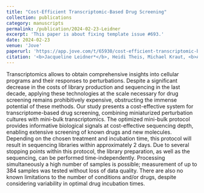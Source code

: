 ```yaml
---
title: "Cost-Efficient Transcriptomic-Based Drug Screening"
collection: publications
category: manuscripts
permalink: /publication/2024-02-23-Leidner
excerpt: 'This paper is about fixing template issue #693.'
date: 2024-02-23
venue: 'Jove'
paperurl: 'https://app.jove.com/t/65930/cost-efficient-transcriptomic-based-drug-screening'
citation: '<b>Jacqueline Leidner*</b>, Heidi Theis, Michael Kraut, <b>Alice Ragogna</b>, Marc Beyer, Joachim Schultze, Jonas Schulte-Schrepping, Caterina Carraro, <b>Lorenzo Bonaguro*</b>. (2024). &quot;Cost-Efficient Transcriptomic-Based Drug Screening.&quot; <i>Jove</i>. 204.'
---
```


Transcriptomics allows to obtain comprehensive insights into cellular programs and their responses to perturbations. Despite a significant decrease in the costs of library production and sequencing in the last decade, applying these technologies at the scale necessary for drug screening remains prohibitively expensive, obstructing the immense potential of these methods. Our study presents a cost-effective system for transcriptome-based drug screening, combining miniaturized perturbation cultures with mini-bulk transcriptomics. The optimized mini-bulk protocol provides informative biological signals at cost-effective sequencing depth, enabling extensive screening of known drugs and new molecules. Depending on the chosen treatment and incubation time, this protocol will result in sequencing libraries within approximately 2 days. Due to several stopping points within this protocol, the library preparation, as well as the sequencing, can be performed time-independently. Processing simultaneously a high number of samples is possible; measurement of up to 384 samples was tested without loss of data quality. There are also no known limitations to the number of conditions and/or drugs, despite considering variability in optimal drug incubation times.